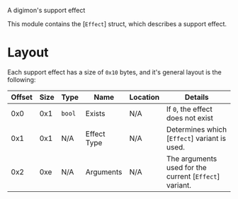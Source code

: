 A digimon's support effect

This module contains the [`Effect`] struct, which describes a support effect.

# Layout

Each support effect has a size of `0x10` bytes, and it's general layout is the following:

| Offset | Size | Type   | Name        | Location | Details                                                |
| ------ | ---- | ------ | ----------- | -------- | ------------------------------------------------------ |
| 0x0    | 0x1  | `bool` | Exists      | N/A      | If `0`, the effect does not exist                      |
| 0x1    | 0x1  | N/A    | Effect Type | N/A      | Determines which [`Effect`] variant is used.           |
| 0x2    | 0xe  | N/A    | Arguments   | N/A      | The arguments used for the current [`Effect`] variant. |
